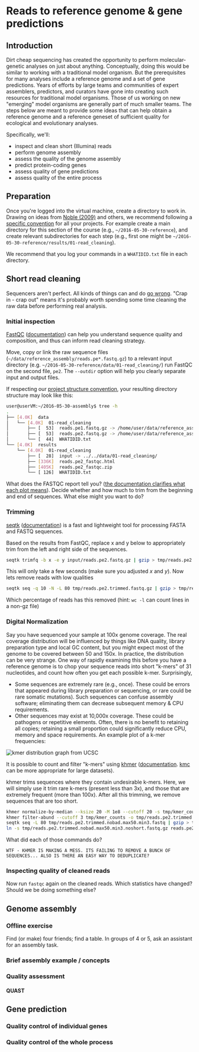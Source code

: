 # Reads to reference genome & gene predictions

## Introduction

Dirt cheap sequencing has created the opportunity to perform molecular-genetic analyses on just about anything. Conceptually, doing this would be similar to working with a traditional model organism. But the prerequisites for many analyses include a reference genome and a set of gene predictions. Years of efforts by large teams and communities of expert assemblers, predictors, and curators have gone into creating such resources for traditional model organisms. Those of us working on new "emerging" model organisms are generally part of much smaller teams. The steps below are meant to provide some ideas that can help obtain a reference genome and a reference geneset of sufficient quality for ecological and evolutionary analyses.

Specifically, we'll:
 * inspect and clean short (Illumina) reads
 * perform genome assembly
 * assess the quality of the genome assembly
 * predict protein-coding genes
 * assess quality of gene predictions
 * assess quality of the entire process


## Preparation

Once you're logged into the virtual machine, create a directory to work in. Drawing on ideas from [Noble (2009)](http://journals.plos.org/ploscompbiol/article?id=10.1371/journal.pcbi.1000424 "A Quick Guide to Organizing Computational Biology Projects") and others, we recommend following a [specific convention](https://github.com/wurmlab/templates/blob/master/project_structures.md "Typical multi-day project structure") for all your projects. For example create a main directory for this section of the course (e.g., `~/2016-05-30-reference`), and create relevant subdirectories for each step (e.g., first one might be `~/2016-05-30-reference/results/01-read_cleaning`).

We recommend that you log your commands in a `WHATIDID.txt` file in each directory.

## Short read cleaning

Sequencers aren't perfect. All kinds of things can and do [go wrong](https://sequencing.qcfail.com/). "Crap in - crap out" means it's probably worth spending some time cleaning the raw data before performing real analysis.

### Initial inspection

[FastQC](http://www.bioinformatics.babraham.ac.uk/projects/fastqc/) ([documentation](http://www.bioinformatics.babraham.ac.uk/projects/fastqc/Help/)) can help you understand sequence quality and composition, and thus can inform read cleaning strategy.

Move, copy or link the raw sequence files (`~/data/reference_assembly/reads.pe*.fastq.gz`) to a relevant input directory (e.g. `~/2016-05-30-reference/data/01-read_cleaning/`) run FastQC on the second file,  `pe2`. The `--outdir` option will help you clearly separate input and output files.

If respecting our [project structure convention](https://github.com/wurmlab/templates/blob/master/project_structures.md "Typical multi-day project structure"), your resulting directory structure may look like this:

```bash
user@userVM:~/2016-05-30-assembly$ tree -h
.
├── [4.0K]  data
│   └── [4.0K]  01-read_cleaning
│       ├── [  53]  reads.pe1.fastq.gz -> /home/user/data/reference_assembly/reads.pe1.fastq.gz
│       ├── [  53]  reads.pe2.fastq.gz -> /home/user/data/reference_assembly/reads.pe2.fastq.gz
│       └── [  44]  WHATIDID.txt
└── [4.0K]  results
    └── [4.0K]  01-read_cleaning
        ├── [  28]  input -> ../../data/01-read_cleaning/
        ├── [336K]  reads.pe2_fastqc.html
        ├── [405K]  reads.pe2_fastqc.zip
        └── [ 126]  WHATIDID.txt
```

What does the FASTQC report tell you? ([the documentation clarifies what each plot means](http://www.bioinformatics.babraham.ac.uk/projects/fastqc/Help/3%20Analysis%20Modules/)). Decide whether and how much to trim from the beginning and end of sequences. What else might you want to do?


### Trimming

[seqtk](https://github.com/lh3/seqtk) ([documentation](http://manpages.ubuntu.com/manpages/vivid/man1/seqtk.1.html)) is a fast and lightweight tool for processing FASTA and FASTQ sequences.

Based on the results from FastQC, replace x and y below to appropriately trim from the left and right side of the sequences.

```bash
seqtk trimfq -b x -e y input/reads.pe2.fastq.gz | gzip > tmp/reads.pe2.trimmed.fastq.gz
```

This will only take a few seconds (make sure you adjusted *x* and *y*). Now lets remove reads with low qualities
```bash
seqtk seq -q 10 -N -L 80 tmp/reads.pe2.trimmed.fastq.gz | gzip > tmp/reads.pe2.trimmed.nobad.fastq.gz
```

Which percentage of reads has this removed (hint: `wc -l` can count lines in a non-gz file)


### Digital Normalization

Say you have sequenced your sample at 100x genome coverage. The real coverage distribution will be  influenced by things like DNA quality, library preparation type and local GC content, but you might expect most of the genome to be covered between 50 and 150x. In practice, the distribution can be very strange. One way of rapidly examining this before you have a reference genome is to chop your sequence reads into short "k-mers" of 31 nucleotides, and count how often you get each possible k-mer. Surprisingly,  
 * Some sequences are extremely rare (e.g., once). These could be errors that appeared during library preparation or sequencing, or rare could be rare somatic mutations). Such sequences can confuse assembly software; eliminating them can decrease subsequent memory & CPU requirements.
 * Other sequences may exist at 10,000x coverage. These could be pathogens or repetitive elements. Often, there is no benefit to retaining all copies; retaining a small proportion could significantly reduce CPU, memory and space requirements. An example plot of a k-mer frequencies:

![kmer distribution graph from UCSC](https://banana-slug.soe.ucsc.edu/_media/bioinformatic_tools:quake_kmer_distribution.jpg)


It is possible to count and filter "k-mers" using [khmer](https://github.com/ged-lab/khmer) ([documentation](http://khmer.readthedocs.io/en/v2.0/user/index.html).  [kmc](https://github.com/refresh-bio/KMC) can be more appropriate for large datasets).


khmer trims sequences where they contain undesirable k-mers. Here, we will simply use it trim rare k-mers (present less than 3x), and those that are extremely frequent (more than 100x). After all this trimming, we remove sequences that are too short.

```bash
khmer normalize-by-median --ksize 20 -M 1e8 --cutoff 20 -s tmp/kmer_counts --gzip -o tmp/reads.pe2.trimmed.nobad.max50.fastq tmp/reads.pe2.trimmed.nobad.fastq.gz
khmer filter-abund --cutoff 3 tmp/kmer_counts -o tmp/reads.pe2.trimmed.nobad.max50.min3.fastq tmp/reads.pe2.trimmed.nobad.fastq.gz
seqtk seq -L 80 tmp/reads.pe2.trimmed.nobad.max50.min3.fastq | gzip > tmp/reads.pe2.trimmed.nobad.max50.min3.noshort.fastq.gz
ln -s tmp/reads.pe2.trimmed.nobad.max50.min3.noshort.fastq.gz reads.pe2.clean.fastq.gz
```

What did each of those commands do?


`WTF - KHMER IS MAKING A MESS. ITS FAILING TO REMOVE A BUNCH OF SEQUENCES... ALSO IS THERE AN EASY WAY TO DEDUPLICATE?`


### Inspecting quality of cleaned reads

Now run `fastqc` again on the cleaned reads. Which statistics have changed? Should we be doing something else?

## Genome assembly

### Offline exercise

Find (or make) four friends; find a table. In groups of 4 or 5, ask an assistant for an assembly task.

### Brief assembly example / concepts

### Quality assessment

#### QUAST

## Gene prediction

### Quality control of individual genes

### Quality control of the whole process
